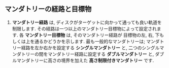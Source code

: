 ## マンダトリーの経路と目標物

1. **マンダトリー経路** は,
ディスクがターゲットに向かって通っても良い軌道を制限します.
その経路は一つ以上のマンダトリー目標物によって設定されます.
各 **マンダトリー目標物** は,
そのマンダトリー経路が
目標物の左, 右, 下もしくは上を通るかどうかを示します.
最も一般的なマンダトリーは;
マンダトリー経路を左か右かを設定する **シングルマンダトリー** と,
二つのシングルマンダトリーの間をマンダトリー経路に設定する **ダブルマンダトリー** と,
ダブルマンダトリーに高さの境界を加えた **高さ制限付きマンダトリー** です.
